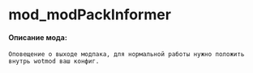 # mod_modPackInformer
#### Описание мода:
    Оповещение о выходе модпака, для нормальной работы нужно положить внутрь wotmod ваш конфиг.
